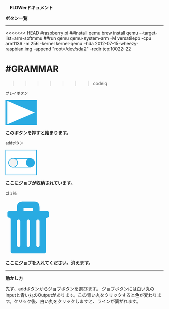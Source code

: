 　**FLOWerドキュメント**

**ボタン一覧**    



----------


<<<<<<< HEAD
#raspberry pi
##install qemu
brew install qemu --target-list=arm-softmmu
##run qemu
qemu-system-arm -M versatilepb -cpu arm1136 -m 256 -kernel kernel-qemu -hda 2012-07-15-wheezy-raspbian.img -append "root=/dev/sda2" -redir tcp:10022::22

#GRAMMAR
=======
>>>>>>> codeiq


    プレイボタン   




<?xml version="1.0" encoding="utf-8"?>
<!-- Generator: Adobe Illustrator 17.0.0, SVG Export Plug-In . SVG Version: 6.00 Build 0)  -->
<!DOCTYPE svg PUBLIC "-//W3C//DTD SVG 1.1//EN" "http://www.w3.org/Graphics/SVG/1.1/DTD/svg11.dtd">
<svg version="1.1" id="レイヤー_1" xmlns="http://www.w3.org/2000/svg" xmlns:xlink="http://www.w3.org/1999/xlink" x="0px"
	 y="0px" width="100px" height="80px" viewBox="0 10 100 80" enable-background="new 0 10 100 80" xml:space="preserve">
<g>
	<rect y="10" fill="#29ABE2" width="100" height="80"/>
	<polygon fill="#ffffff" points="5.973,12.738 94.027,50 5.973,87.262 	"/>
</g>
</svg>


**このボタンを押すと始まります。**



    




    addボタン   


<svg version="1.1" id="レイヤー_1" xmlns="http://www.w3.org/2000/svg" xmlns:xlink="http://www.w3.org/1999/xlink" x="0px"
	 y="0px" width="100px" height="80px" viewBox="0 0 100 80" enable-background="new 0 0 100 80" xml:space="preserve">
<g>
	<rect x="1" y="1" fill="#FFFFFF" stroke="#29ABE2" stroke-width="2" stroke-miterlimit="10" width="98" height="78"/>
	<rect x="24" y="26" fill="#FFFFFF" stroke="#29ABE2" stroke-width="2" stroke-miterlimit="10" width="56" height="28"/>
	<circle fill="#29ABE2" cx="79.57" cy="39.732" r="14.544"/>
	<circle fill="#F2F2F2" stroke="#29ABE2" stroke-width="2" stroke-miterlimit="10" cx="24.323" cy="39.899" r="14.378"/>

**ここにジョブが収納されています。**  



    ゴミ箱 




<?xml version="1.0" encoding="utf-8"?>
<!-- Generator: Adobe Illustrator 17.0.0, SVG Export Plug-In . SVG Version: 6.00 Build 0)  -->
<!DOCTYPE svg PUBLIC "-//W3C//DTD SVG 1.1//EN" "http://www.w3.org/Graphics/SVG/1.1/DTD/svg11.dtd">
<svg version="1.1" id="Layer_1" xmlns="http://www.w3.org/2000/svg" xmlns:xlink="http://www.w3.org/1999/xlink" x="0px" y="0px"
	 width="146.284px" height="175.215px" viewBox="0 0 146.284 175.215" enable-background="new 0 0 146.284 175.215"
	 xml:space="preserve">
<g id="New_Symbol_8">
	<g>
		<path fill="#29ABE2" d="M37.046,25.694C37.046,35.957,37.046,25.694,37.046,25.694v20.525h20.525V25.694h30.787v20.525h20.525
			V25.694c0,0,0,10.263,0,0c0-20.525-10.263-20.525-20.525-20.525s-10.263,0-30.787,0C37.046,5.169,37.046,15.432,37.046,25.694z"/>
		<g>
			<path fill="#29ABE2" d="M139.671,41.088c0-2.821-2.31-5.131-5.131-5.131H11.39c-2.821,0-5.131,2.31-5.131,5.131V51.35
				c0,2.821,2.31,5.131,5.131,5.131l0,0c2.821,0,5.131,2.31,5.131,5.131v102.625c0,2.821,2.311,5.132,5.132,5.132h102.625
				c2.821,0,5.132-2.311,5.132-5.132V61.613c0-2.821,2.31-5.131,5.131-5.131l0,0c2.821,0,5.131-2.31,5.131-5.131L139.671,41.088
				L139.671,41.088z M47.309,143.713c0,2.821-2.311,5.131-5.131,5.131l0,0c-2.821,0-5.132-2.31-5.132-5.131V67.631
				c0-2.821,2.311-5.131,5.132-5.131l0,0c2.82,0,5.131,2.31,5.131,5.131V143.713z M78.096,143.713c0,2.821-2.31,5.131-5.131,5.131
				l0,0c-2.821,0-5.131-2.31-5.131-5.131V67.631c0-2.821,2.31-5.131,5.131-5.131l0,0c2.821,0,5.131,2.31,5.131,5.131V143.713z
				 M108.884,143.713c0,2.821-2.311,5.131-5.132,5.131l0,0c-2.82,0-5.131-2.31-5.131-5.131V67.631c0-2.821,2.311-5.131,5.131-5.131
				l0,0c2.821,0,5.132,2.31,5.132,5.131V143.713z"/>
		</g>
	</g>
</g>
</svg>



**ここにジョブを入れてください。消えます。**


----------


**動かし方**
　　




先ず、addボタンからジョブボタンを選びます。
ジョブボタンには白い丸のInputと青い丸のOutputがあります。この青い丸をクリックすると色が変わります。クリック後、白い丸をクリックしますと、ラインが繋がれます。



